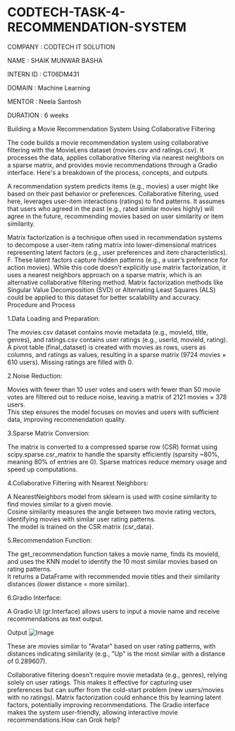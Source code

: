 # CODTECH-TASK-4-RECOMMENDATION-SYSTEM

COMPANY : CODTECH IT SOLUTION

NAME : SHAIK MUNWAR BASHA

INTERN ID : CT06DM431

DOMAIN : Machine Learning

MENTOR : Neela Santosh

DURATION : 6 weeks


Building a Movie Recommendation System Using Collaborative Filtering

The code builds a movie recommendation system using collaborative filtering with the MovieLens dataset (movies.csv and ratings.csv). It processes the data, applies collaborative filtering via nearest neighbors on a sparse matrix, and provides movie recommendations through a Gradio interface. Here's a breakdown of the process, concepts, and outputs.<br/>

A recommendation system predicts items (e.g., movies) a user might like based on their past behavior or preferences. Collaborative filtering, used here, leverages user-item interactions (ratings) to find patterns. It assumes that users who agreed in the past (e.g., rated similar movies highly) will agree in the future, recommending movies based on user similarity or item similarity.<br/>

Matrix factorization is a technique often used in recommendation systems to decompose a user-item rating matrix into lower-dimensional matrices representing latent factors (e.g., user preferences and item characteristics). F. These latent factors capture hidden patterns (e.g., a user’s preference for action movies). While this code doesn’t explicitly use matrix factorization, it uses a nearest neighbors approach on a sparse matrix, which is an alternative collaborative filtering method. Matrix factorization methods like Singular Value Decomposition (SVD) or Alternating Least Squares (ALS) could be applied to this dataset for better scalability and accuracy.<br/>
Procedure and Process<br/>

1.Data Loading and Preparation:<br/>

The movies.csv dataset contains movie metadata (e.g., movieId, title, genres), and ratings.csv contains user ratings (e.g., userId, movieId, rating).<br/>
A pivot table (final_dataset) is created with movies as rows, users as columns, and ratings as values, resulting in a sparse matrix (9724 movies × 610 users). Missing ratings are filled with 0.<br/>


2.Noise Reduction:<br/>

Movies with fewer than 10 user votes and users with fewer than 50 movie votes are filtered out to reduce noise, leaving a matrix of 2121 movies × 378 users.<br/>
This step ensures the model focuses on movies and users with sufficient data, improving recommendation quality.<br/>


3.Sparse Matrix Conversion:<br/>

The matrix is converted to a compressed sparse row (CSR) format using scipy.sparse.csr_matrix to handle the sparsity efficiently (sparsity ~80%, meaning 80% of entries are 0).
Sparse matrices reduce memory usage and speed up computations.<br/>


4.Collaborative Filtering with Nearest Neighbors:<br/>

A NearestNeighbors model from sklearn is used with cosine similarity to find movies similar to a given movie.<br/>
Cosine similarity measures the angle between two movie rating vectors, identifying movies with similar user rating patterns.<br/>
The model is trained on the CSR matrix (csr_data).<br/>


5.Recommendation Function:<br/>

The get_recommendation function takes a movie name, finds its movieId, and uses the KNN model to identify the 10 most similar movies based on rating patterns.<br/>
It returns a DataFrame with recommended movie titles and their similarity distances (lower distance = more similar).<br/>


6.Gradio Interface:<br/>

A Gradio UI (gr.Interface) allows users to input a movie name and receive recommendations as text output.<br/>



Output
![Image](https://github.com/user-attachments/assets/f8fd2fe0-e9d4-4b9a-baae-0b8d0a5d389d)

These are movies similar to "Avatar" based on user rating patterns, with distances indicating similarity (e.g., "Up" is the most similar with a distance of 0.289607).<br/>

Collaborative filtering doesn’t require movie metadata (e.g., genres), relying solely on user ratings. This makes it effective for capturing user preferences but can suffer from the cold-start problem (new users/movies with no ratings). Matrix factorization could enhance this by learning latent factors, potentially improving recommendations. The Gradio interface makes the system user-friendly, allowing interactive movie recommendations.How can Grok help?
